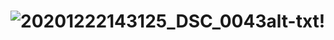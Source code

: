 # ![20201222143125_DSC_0043](https://user-images.githubusercontent.com/89677466/131219327-44eb6732-e5c8-47e0-8378-2f0f7d997e55.JPG)alt-txt!

